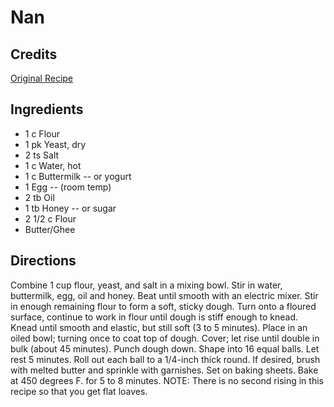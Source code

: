 # Nan 

## Credits

[Original Recipe](http://www.recipesource.com/ethnic/asia/indian/00/rec0024.html "http://www.recipesource.com/ethnic/asia/indian/00/rec0024.html")

## Ingredients

- 1 c Flour
- 1 pk Yeast, dry
- 2 ts Salt
- 1 c Water, hot
- 1 c Buttermilk -- or yogurt
- 1 Egg -- (room temp)
- 2 tb Oil
- 1 tb Honey -- or sugar
- 2 1/2 c Flour
- Butter/Ghee

## Directions

Combine 1 cup flour, yeast, and salt in a mixing bowl. Stir in water, buttermilk, egg, oil and honey. Beat until smooth with an electric mixer. Stir in enough remaining flour to form a soft, sticky dough. Turn onto a floured surface, continue to work in flour until dough is stiff enough to knead. Knead until smooth and elastic, but still soft (3 to 5 minutes). Place in an oiled bowl; turning once to coat top of dough. Cover; let rise until double in bulk (about 45 minutes). Punch dough down. Shape into 16 equal balls. Let rest 5 minutes. Roll out each ball to a 1/4-inch thick round. If desired, brush with melted butter and sprinkle with garnishes. Set on baking sheets. Bake at 450 degrees F. for 5 to 8 minutes. NOTE: There is no second rising in this recipe so that you get flat loaves.


